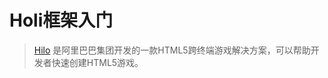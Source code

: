 # Holi框架入门

> [Hilo](https://github.com/hiloteam/Hilo) 是阿里巴巴集团开发的一款HTML5跨终端游戏解决方案，可以帮助开发者快速创建HTML5游戏。

